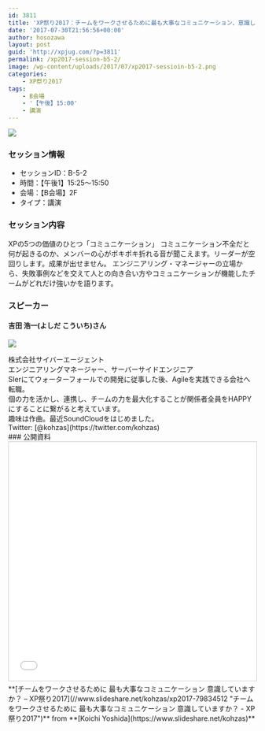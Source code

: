 ```yaml
---
id: 3811
title: 'XP祭り2017：チームをワークさせるために最も大事なコミュニケーション、意識していますか？ (吉田 浩一さん)'
date: '2017-07-30T21:56:56+00:00'
author: hosozawa
layout: post
guid: 'http://xpjug.com/?p=3811'
permalink: /xp2017-session-b5-2/
image: /wp-content/uploads/2017/07/xp2017-sessioin-b5-2.png
categories:
    - XP祭り2017
tags:
    - B会場
    - '【午後】15:00'
    - 講演
---
```


![](http://xpjug.com/wp-content/uploads/2017/07/xp2017-sessioin-b5-2.png)

### セッション情報

- セッションID：B-5-2
- 時間：【午後1】15:25～15:50
- 会場：【B会場】2F
- タイプ：講演

### セッション内容

XPの5つの価値のひとつ「コミュニケーション」 コミュニケーション不全だと何が起きるのか、メンバーの心がポキポキ折れる音が聞こえます。リーダーが空回りします。成果が出せません。 エンジニアリング・マネージャーの立場から、失敗事例などを交えて人との向き合い方やコミュニケーションが機能したチームがどれだけ強いかを語ります。

### スピーカー

#### <span class="il">吉田</span> <span class="il">浩一(よしだ こういち)</span>さん

![](http://xpjug.com/wp-content/uploads/2017/07/yoshida-koichi.png)

<div>株式会社サイバーエージェント</div><div>エンジニアリングマネージャー、サーバーサイドエンジニア</div><div>SIerにてウォーターフォールでの開発に従事した後、Agil<wbr></wbr>eを実践できる会社へ転職。</div><div>個の力を活かし、連携し、チームの力を最大化することが関係者全<wbr></wbr>員をHAPPYにすることに繋がると考えています。</div><div>趣味は作曲。最近SoundCloudをはじめました。</div><div><https://soundcloud.com/kohzas/></div><div></div><div> Twitter: [@kohzas](https://twitter.com/kohzas)</div>### 公開資料

<iframe allowfullscreen="" frameborder="0" height="485" marginheight="0" marginwidth="0" scrolling="no" src="//www.slideshare.net/slideshow/embed_code/key/kSCHmtMSAhEveS" style="border:1px solid #CCC; border-width:1px; margin-bottom:5px; max-width: 100%;" width="595"> </iframe>

<div style="margin-bottom:5px">  **[チームをワークさせるために 最も大事なコミュニケーション 意識していますか？ – XP祭り2017](//www.slideshare.net/kohzas/xp2017-79834512 "チームをワークさせるために 最も大事なコミュニケーション 意識していますか？ - XP祭り2017")**  from **[Koichi Yoshida](https://www.slideshare.net/kohzas)** </div>